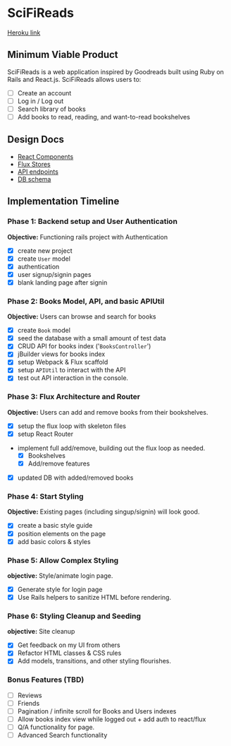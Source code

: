 # SciFiReads

[Heroku link](http://www.scifireads.space)



## Minimum Viable Product

SciFiReads is a web application inspired by Goodreads built using Ruby on
Rails and React.js. SciFiReads allows users to:

- [ ] Create an account
- [ ] Log in / Log out
- [ ] Search library of books
- [ ] Add books to read, reading, and want-to-read bookshelves

## Design Docs

* [React Components][components]
* [Flux Stores][stores]
* [API endpoints][api-endpoints]
* [DB schema][schema]


[components]: ./docs/components.md
[stores]: ./docs/stores.md
[api-endpoints]: ./docs/api-endpoints.md
[schema]: ./docs/schema.md

## Implementation Timeline

### Phase 1: Backend setup and User Authentication

**Objective:** Functioning rails project with Authentication

- [X] create new project
- [X] create `User` model
- [X] authentication
- [X] user signup/signin pages
- [X] blank landing page after signin

### Phase 2: Books Model, API, and basic APIUtil

**Objective:** Users can browse and search for books

- [X] create `Book` model
- [X] seed the database with a small amount of test data
- [X] CRUD API for books index ('`BooksController`')
- [X] jBuilder views for books index
- [X] setup Webpack & Flux scaffold
- [X] setup `APIUtil` to interact with the API
- [X] test out API interaction in the console.

### Phase 3: Flux Architecture and Router

**Objective:** Users can add and remove books from their bookshelves.

- [X] setup the flux loop with skeleton files
- [X] setup React Router
- implement full add/remove, building out the flux loop as needed.
  - [X] Bookshelves
  - [X] Add/remove features
- [X] updated DB with added/removed books

### Phase 4: Start Styling

**Objective:** Existing pages (including singup/signin) will look good.

- [X] create a basic style guide
- [X] position elements on the page
- [X] add basic colors & styles

### Phase 5: Allow Complex Styling

**objective:** Style/animate login page.

- [X] Generate style for login page
- [X] Use Rails helpers to sanitize HTML before rendering.

### Phase 6: Styling Cleanup and Seeding

**objective:** Site cleanup

- [X] Get feedback on my UI from others
- [X] Refactor HTML classes & CSS rules
- [X] Add models, transitions, and other styling flourishes.

### Bonus Features (TBD)
- [ ] Reviews
- [ ] Friends
- [ ] Pagination / infinite scroll for Books and Users indexes
- [ ] Allow books index view while logged out + add auth to react/flux
- [ ] Q/A functionality for page.
- [ ] Advanced Search functionality

